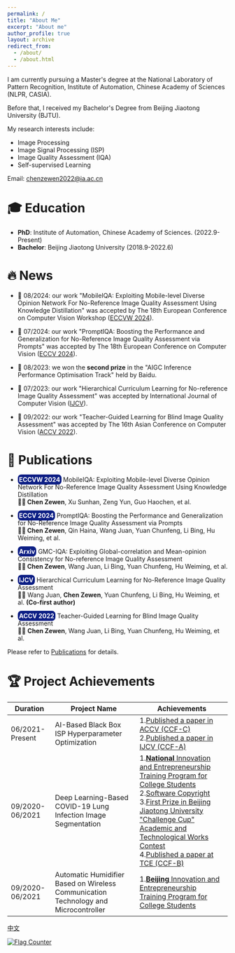 ```yaml
---
permalink: /
title: "About Me"
excerpt: "About me"
author_profile: true
layout: archive
redirect_from: 
  - /about/
  - /about.html
---
```


I am currently pursuing a Master's degree at the National Laboratory of Pattern Recognition, Institute of Automation, Chinese Academy of Sciences (NLPR, CASIA).

Before that, I received my Bachelor's Degree from Beijing Jiaotong University (BJTU).

My research interests include:
- Image Processing
- Image Signal Processing (ISP)
- Image Quality Assessment (IQA)
- Self-supervised Learning

Email: [chenzewen2022@ia.ac.cn](mailto:chenzewen2022@ia.ac.cn)
# 🎓 Education

- **PhD**: Institute of Automation, Chinese Academy of Sciences. (2022.9-Present)
- **Bachelor**: Beijing Jiaotong University (2018.9-2022.6)

# 🔥 News

- 🎉 08/2024:  our work "MobileIQA: Exploiting Mobile-level Diverse Opinion Network For No-Reference Image Quality Assessment Using Knowledge Distillation" was accepted by The 18th European Conference on Computer Vision Workshop  ([ECCVW 2024]()).

- 🎉 07/2024:  our work "PromptIQA: Boosting the Performance and Generalization for No-Reference Image Quality Assessment via Prompts" was accepted by The 18th European Conference on Computer Vision  ([ECCV 2024]()).

- 🎉 08/2023: we won the **second prize** in the "AIGC Inference Performance Optimisation Track" held by Baidu.

- 🎉 07/2023: our work "Hierarchical Curriculum Learning for No-reference Image Quality Assessment" was accepted by International Journal of Computer Vision ([IJCV](https://link.springer.com/article/10.1007/s11263-023-01851-5)).

- 🎉 09/2022: our work "Teacher-Guided Learning for Blind Image Quality Assessment" was accepted by The 16th Asian Conference on Computer Vision ([ACCV 2022](https://openaccess.thecvf.com/content/ACCV2022/html/Chen_Teacher-Guided_Learning_for_Blind_Image_Quality_Assessment_ACCV_2022_paper.html)).

# 📑 Publications

- <p><span style="background-color: rgb(12, 31, 133); padding: 3px 3px;  border-radius: 8px; font-weight: bold;color: white;"> ECCVW 2024</span> MobileIQA: Exploiting Mobile-level Diverse Opinion Network For No-Reference Image Quality Assessment Using Knowledge Distillation  <br> <span style="font-weight: bold;"> 🧑‍🎓 Chen Zewen</span>, Xu Sunhan, Zeng Yun, Guo Haochen, et al. </p>

- <p><span style="background-color: rgb(12, 31, 133); padding: 3px 3px;  border-radius: 8px; font-weight: bold;color: white;"> ECCV 2024</span> PromptIQA: Boosting the Performance and Generalization for No-Reference Image Quality Assessment via Prompts  <br> <span style="font-weight: bold;"> 🧑‍🎓 Chen Zewen</span>, Qin Haina, Wang Juan, Yuan Chunfeng, Li Bing, Hu Weiming, et al. </p>

- <p><span style="background-color: rgb(12, 31, 133); padding: 3px 3px;  border-radius: 8px; font-weight: bold;color: white;"> Arxiv</span>  GMC-IQA: Exploiting Global-correlation and Mean-opinion Consistency for No-reference Image Quality Assessment  <br> <span style="font-weight: bold;"> 🧑‍🎓 Chen Zewen</span>, Wang Juan, Li Bing, Yuan Chunfeng, Hu Weiming, et al. </p>

- <p><span style="background-color: rgb(12, 31, 133); padding: 3px 3px;  border-radius: 8px; font-weight: bold;color: white;">IJCV</span>  Hierarchical Curriculum Learning for No-Reference Image Quality Assessment <br> 🧑‍🎓 Wang Juan, <span style="font-weight: bold;"> Chen Zewen</span>, Yuan Chunfeng, Li Bing, Hu Weiming, et al. <span style="font-weight: bold;"> (Co-first author)</span> </p>

- <p><span style="background-color: rgb(12, 31, 133); padding: 3px 3px;  border-radius: 8px; font-weight: bold;color: white;">ACCV 2022</span>  Teacher-Guided Learning for Blind Image Quality Assessment <br> 🧑‍🎓  <span style="font-weight: bold;"> Chen Zewen</span>, Wang Juan,  Li Bing, Yuan Chunfeng, Hu Weiming, et al. </p>


Please refer to [Publications](/publications/) for details.


# 🏆 Project Achievements

|Duration|Project Name|Achievements|
|  ----  | ----  | ----  |
|06/2021-Present|AI-Based Black Box ISP Hyperparameter Optimization|1.[Published a paper in ACCV (CCF-C)](https://openaccess.thecvf.com/content/ACCV2022/html/Chen_Teacher-Guided_Learning_for_Blind_Image_Quality_Assessment_ACCV_2022_paper.html)<br>2.[Published a paper in IJCV (CCF-A)](https://link.springer.com/article/10.1007/s11263-023-01851-5)|
|09/2020-06/2021|Deep Learning-Based COVID-19 Lung Infection Image Segmentation|1.[**National** Innovation and Entrepreneurship Training Program for College Students](https://zwchen.oss-cn-beijing.aliyuncs.com/sources/achievement/2021_COVID-19_Segmentation/2021_Covid19_Certificate.pdf)<br>2.[Software Copyright](https://zwchen.oss-cn-beijing.aliyuncs.com/sources/achievement/2021_COVID-19_Segmentation/2021_Covid19_Software_Copyright.pdf)<br>3.[First Prize in Beijing Jiaotong University "Challenge Cup" Academic and Technological Works Contest](https://zwchen.oss-cn-beijing.aliyuncs.com/sources/achievement/2021_COVID-19_Segmentation/2021_Covid19_BJTU_Certificate.pdf)<br>4.[Published a paper at TCE (CCF-B)](https://ieeexplore.ieee.org/abstract/document/9882382)|
|09/2020-06/2021|Automatic Humidifier Based on Wireless Communication Technology and Microcontroller|1.[**Beijing** Innovation and Entrepreneurship Training Program for College Students](https://zwchen.oss-cn-beijing.aliyuncs.com/sources/achievement/2021_Humidifier/2021_Humidifier_Certificate.pdf)<br>|


<!-- # Awards

|Date|Award|
|  ----  | ----  |
|06/2023|Excellent Student, University of Chinese Academy of Sciences|
|06/2022|Outstanding Graduate, Beijing|
|06/2022|Outstanding Bachelor's Thesis, Beijing Jiaotong University|
|04/2021|Excellent Student Leader, Beijing Jiaotong University|
|12/2020|Vinuo Era Scholarship, First-Class Academic Scholarship, Third-Class Social Work Scholarship, Excellent Student, Beijing Jiaotong University|
|12/2019|Second-Class Academic Scholarship, Excellent Student, Beijing Jiaotong University|
|11/2019|Advanced Individual in the 70th Anniversary National Day Parade, 2019| -->

[中文](/about_CN/)

<a href="https://info.flagcounter.com/ew9G"><img src="https://s11.flagcounter.com/count2/ew9G/bg_FFFFFF/txt_000000/border_CCCCCC/columns_3/maxflags_12/viewers_0/labels_1/pageviews_0/flags_0/percent_1/" alt="Flag Counter" border="0"></a>

